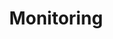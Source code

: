---
title: Monitoring
menu:
  docs_{{ .version }}:
    identifier: sl-monitoring-solr
    name: Monitoring
    parent: sl-solr-guides
    weight: 36
menu_name: docs_{{ .version }}
---